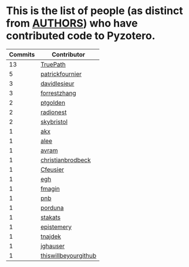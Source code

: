 # This is the list of people (as distinct from [AUTHORS](AUTHORS)) who have contributed code to Pyzotero.

| **Commits** | **Contributor**<br/> |
| --- |--- |
| 13 | [TruePath](https://github.com/urschrei/pyzotero/commits?author=TruePath) |
| 5 | [patrickfournier](https://github.com/urschrei/pyzotero/commits?author=patrickfournier) |
| 3 | [davidlesieur](https://github.com/urschrei/pyzotero/commits?author=davidlesieur) |
| 3 | [forrestzhang](https://github.com/urschrei/pyzotero/commits?author=forrestzhang) |
| 2 | [ptgolden](https://github.com/urschrei/pyzotero/commits?author=ptgolden) |
| 2 | [radionest](https://github.com/urschrei/pyzotero/commits?author=radionest) |
| 2 | [skybristol](https://github.com/urschrei/pyzotero/commits?author=skybristol) |
| 1 | [akx](https://github.com/urschrei/pyzotero/commits?author=akx) |
| 1 | [alee](https://github.com/urschrei/pyzotero/commits?author=alee) |
| 1 | [avram](https://github.com/urschrei/pyzotero/commits?author=avram) |
| 1 | [christianbrodbeck](https://github.com/urschrei/pyzotero/commits?author=christianbrodbeck) |
| 1 | [Cfeusier](https://github.com/urschrei/pyzotero/commits?author=Cfeusier) |
| 1 | [egh](https://github.com/urschrei/pyzotero/commits?author=egh) |
| 1 | [fmagin](https://github.com/urschrei/pyzotero/commits?author=fmagin) |
| 1 | [pnb](https://github.com/urschrei/pyzotero/commits?author=pnb) |
| 1 | [porduna](https://github.com/urschrei/pyzotero/commits?author=porduna) |
| 1 | [stakats](https://github.com/urschrei/pyzotero/commits?author=stakats) |
| 1 | [epistemery](https://github.com/urschrei/pyzotero/commits?author=epistemery) |
| 1 | [tnajdek](https://github.com/urschrei/pyzotero/commits?author=tnajdek) |
| 1 | [jghauser](https://github.com/urschrei/pyzotero/commits?author=jghauser) |
| 1 | [thiswillbeyourgithub](https://github.com/urschrei/pyzotero/commits?author=thiswillbeyourgithub) |
